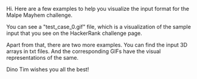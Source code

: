 Hi. Here are a few examples to help you visualize the input format for the Malpe Mayhem challenge.

You can see a "test_case_0.gif" file, which is a visualization of the sample input that you see on the HackerRank challenge page.

Apart from that, there are two more examples. You can find the input 3D arrays in txt files. And the corresponding GIFs have the visual representations of the same.

Dino Tim wishes you all the best!